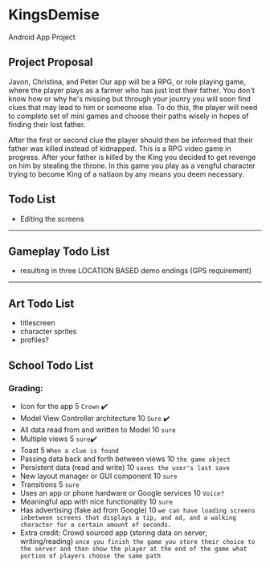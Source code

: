 # KingsDemise
Android App Project

## Project Proposal 

Javon, Christina, and Peter
Our app will be a RPG, or role playing game, where the player plays as a farmer who has just lost their father. You don't know how or why he's missing but through your jounry you will soon find clues that may lead to him or someone else. To do this, the player will need to complete set of mini games and choose their paths wisely in hopes of finding their lost father. 

After the first or second clue the player should then be informed that their father was killed instead of kidnapped. 
This is a RPG video game in progress. After your father is killed by the King you decided to get revenge on him by stealing the throne. In this game you play as a vengful character trying to become King of a natiaon by any means you deem necessary.

## Todo List
* Editing the screens

____________________
## Gameplay Todo List

* resulting in three LOCATION BASED demo endings (GPS requirement)

____________________
## Art Todo List
* titlescreen 
* character sprites 
* profiles? 

## School Todo List
### Grading:
* Icon for the app 5
`Crown` :heavy_check_mark:
* Model View Controller architecture 10
`Sure` :heavy_check_mark:
* All data read from and written to Model 10
`sure` 
* Multiple views 5
`sure`:heavy_check_mark:
* Toast 5
`When a clue is found`
* Passing data back and forth between views 10
`the game object` 
* Persistent data (read and write) 10
`saves the user's last save`
* New layout manager or GUI component 10
`sure` 
* Transitions 5
`sure` 
* Uses an app or phone hardware or Google services 10
`Voice?`
* Meaningful app with nice functionality 10
`sure`
* Has advertising (fake ad from Google) 10
`we can have loading screens inbetween screens that displays a tip, and ad, and a walking character for a certain amount of seconds.`
* Extra credit: Crowd sourced app (storing data on server; writing/reading)
`once you finish the game you store their choice to the server and then show the player at the end of the game what portion of players choose the same path`

